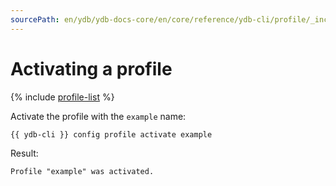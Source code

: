 ```yaml
---
sourcePath: en/ydb/ydb-docs-core/en/core/reference/ydb-cli/profile/_includes/activate.md
---
```

# Activating a profile

{% include [profile-list](profile-list.md) %}

Activate the profile with the `example` name:

```bash
{{ ydb-cli }} config profile activate example
```

Result:

```text
Profile "example" was activated.
```

